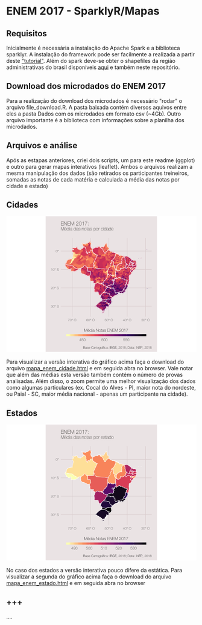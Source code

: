 ENEM 2017 - SparklyR/Mapas
================

Requisitos
----------

Inicialmente é necessária a instalação do Apache Spark e a biblioteca sparklyr. A instalação do framework pode ser facilmente a realizada a partir deste ["tutorial"](http://spark.rstudio.com). Além do spark deve-se obter o shapefiles da região administrativas do brasil disponíveis [aqui](https://www.ibge.gov.br/geociencias-novoportal/cartas-e-mapas/bases-cartograficas-continuas/15759-brasil.html?=&t=downloads) e também neste repositório.

Download dos microdados do ENEM 2017
------------------------------------

Para a realização do download dos microdados é necessário "rodar" o arquivo file\_download.R. A pasta baixada contém diversos aquivos entre eles a pasta Dados com os microdados em formato csv (~4Gb). Outro arquivo importante é a biblioteca com informações sobre a planilha dos microdados.

Arquivos e análise
------------------

Após as estapas anteriores, criei dois scripts, um para este readme (ggplot) e outro para gerar mapas interativos (leaflet). Ambos o arquivos realizam a mesma manipulação dos dados (são retirados os participantes treineiros, somadas as notas de cada matéria e calculada a média das notas por cidade e estado)

Cidades
-------

![](Readme_files/figure-markdown_github/cidade_ggplot-1.png)

Para visualizar a versão interativa do gráfico acima faça o download do arquivo [mapa\_enem\_cidade.html](https://www.google.com.br) e em seguida abra no browser. Vale notar que além das médias esta versão também contém o número de provas analisadas. Além disso, o zoom permite uma melhor visualização dos dados como algumas particulares (ex. Cocal do Alves - PI, maior nota do nordeste, ou Paial - SC, maior média nacional - apenas um participante na cidade).

Estados
-------

![](Readme_files/figure-markdown_github/estado_ggplot-1.png)

No caso dos estados a versão interativa pouco difere da estática. Para visualizar a segunda do gráfico acima faça o download do arquivo [mapa\_enem\_estado.html](https://www.google.com.br) e em seguida abra no browser

+++
---

....
